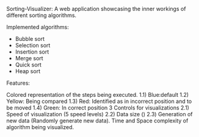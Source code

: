 Sorting-Visualizer:
A web application showcasing the inner workings of different sorting algorithms.

Implemented algorithms:

- Bubble sort
- Selection sort
- Insertion sort
- Merge sort
- Quick sort
- Heap sort

Features:

Colored representation of the steps being executed.
1.1) Blue:default
1.2) Yellow: Being compared
1.3) Red: Identified as in incorrect position and to be moved
1.4) Green: In correct position
3 Controls for visualizations
2.1) Speed of visualization (5 speed levels)
2.2) Data size ()
2.3) Generation of new data (Randomly generate new data).
Time and Space complexity of algorithm being visualized.
